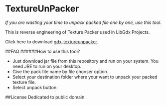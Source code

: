 # TextureUnPacker

*If you are wasting your time to unpack packed file one by one, use this tool.*


This is reverse engineering of Texture Packer used in LibGdx Projects.

Click here to download [gdx-textureunpacker](http://bit.ly/1U2MYuy).


##FAQ
######How to use this tool?
- Just download jar file from this repository and run on your system. You need JRE to run on your desktop.
- Give the pack file name by file chooser option.
- Select your destination folder where your want to unpack your packed texture file.
- Select unpack button.

##License 
Dedicated to public domain.
